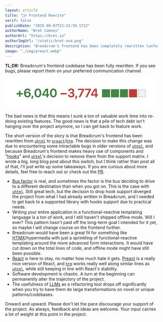 ```yaml
---
layout: article
title: "🤦‍♂️ Frontend Rewrite"
serif: false
publishDate: "2025-09-07T23:32:59.171Z"
authorName: "Bret Comnes"
authorUrl: "https://bret.io"
authorImgUrl: "/static/bret-ava.png"
description: "Breadcrum's frontend has been completely rewritten (unfortunately)"
image: "./img/preact.webp"
---
```


**TL;DR:** Breadcrum's frontend codebase has been fully rewritten.
If you see bugs, please report them on your preferred communication channel.

![](./img/lines.webp)

The bad news is that this means I sunk a ton of valuable work time into re-doing existing features.
The good news is that a pile of tech debt isn't hanging over the project anymore, so I can get back to feature work.

The short version of the story is that Breadcrum's frontend has been rewritten from [`uhtml`][uhtml] to [`preact`][preact]/[`htm`][htm].
The decision to make this change was due to encountering some intractable bugs in older versions of [`uhtml`][uhtml],
and because Breadcrum's frontend makes heavy use of components and "[hooks][hooks]" and [`uhtml`][uhtml]'s decision to remove them from the support matrix.
I wrote a big, long blog post about this switch, but I think rather than post all of that, I'll just write up some takeaways. If you are curious about more details, feel free to reach out or check out the [PR](https://github.com/hifiwi-fi/breadcrum.net/pull/541).

- [Bus factor][bus-factor] is real, and sometimes the factor is the bus deciding to drive to a different destination than when you got on. This is the case with [`uhtml`][uhtml]. Still great tech, but the decision to drop hook support diverged the project from what I had already written in Breadcrum, and I needed to get back to a supported library with hooks support due to practical needs.
- Writing your entire application in a functional-reactive templating language is a ton of work, and I still haven't shipped offline mode. Will I ever? This pattern hasn't paid off the long-term goal I intended for it yet, so maybe I will change course on the frontend further.
- Breadcrum would have been a great fit for something like [HTMX][htmx]/hypermedia with just a sprinkling of functional-reactive templating around the more advanced form interactions. It would have cut down on the total lines of code, and offline mode might have still been possible.
- [React][react] is here to stay, no matter how much hate it gets. [Preact][preact] is a really nice version of React, and [`htm`][htm] works really well along similar lines as [`uhtml`][uhtml], while still keeping in line with React's stability.
- Software development is chaotic. A turn at the beginning can permanently alter the trajectory of the project.
- The usefulness of [LLMs][llms] as a refactoring tool drops off significantly when you try to have them do large transformations on novel or unique patterns/codebases.

Onward and upward. Please don't let the pace discourage your support of the project.
As always, feedback and ideas are welcome.
Your input carries a lot of weight at this point in the project.

[uhtml]: https://github.com/WebReflection/uhtml
[preact]: https://preactjs.com
[htm]: https://github.com/developit/htm
[hooks]: https://react.dev/reference/react
[htmx]: https://htmx.org
[react]: https://react.dev
[llms]: https://en.wikipedia.org/wiki/Large_language_model
[bus-factor]: https://en.wikipedia.org/wiki/Bus_factor
